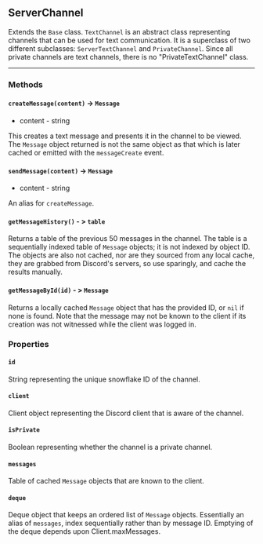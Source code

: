 ## ServerChannel
Extends the `Base` class. `TextChannel` is an abstract class representing channels that can be used for text communication. It is a superclass of two different subclasses: `ServerTextChannel` and `PrivateChannel`. Since all private channels are text channels, there is no "PrivateTextChannel" class.

---

### Methods

#### `createMessage(content)` -> `Message`
- content - string

This creates a text message and presents it in the channel to be viewed. The `Message` object returned is not the same object as that which is later cached or emitted with the `messageCreate` event.

#### `sendMessage(content)` -> `Message`
- content - string

An alias for `createMessage`.

#### `getMessageHistory()` - > `table`
Returns a table of the previous 50 messages in the channel. The table is a sequentially indexed table of `Message` objects; it is not indexed by object ID. The objects are also not cached, nor are they sourced from any local cache, they are grabbed from Discord's servers, so use sparingly, and cache the results manually.

#### `getMessageById(id)` - > `Message`
Returns a locally cached `Message` object that has the provided ID, or `nil` if none is found. Note that the message may not be known to the client if its creation was not witnessed while the client was logged in.

### Properties

#### `id`
String representing the unique snowflake ID of the channel.

#### `client`
Client object representing the Discord client that is aware of the channel.

#### `isPrivate`
Boolean representing whether the channel is a private channel.

#### `messages`
Table of cached `Message` objects that are known to the client.

#### `deque`
Deque object that keeps an ordered list of `Message` objects. Essentially an alias of `messages`, index sequentially rather than by message ID. Emptying of the deque depends upon Client.maxMessages.
